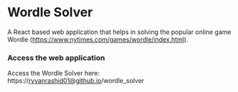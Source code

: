 # Wordle Solver
A React based web application that helps in solving the popular online game Wordle (https://www.nytimes.com/games/wordle/index.html). 

### Access the web application
Access the Wordle Solver here: https://ryyanrashid01@github.io/wordle_solver
